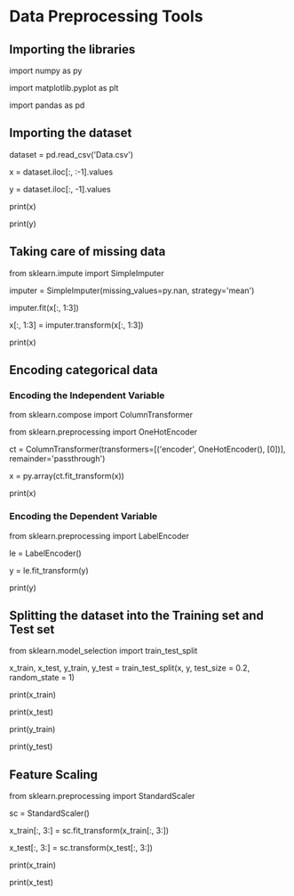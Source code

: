 # Data Preprocessing Tools

## Importing the libraries

import numpy as py

import matplotlib.pyplot as plt

import pandas as pd

## Importing the dataset

dataset = pd.read_csv('Data.csv')

x = dataset.iloc[:, :-1].values

y = dataset.iloc[:, -1].values



print(x)

print(y)

## Taking care of missing data

from sklearn.impute import SimpleImputer

imputer = SimpleImputer(missing_values=py.nan, strategy='mean')

imputer.fit(x[:, 1:3])

x[:, 1:3] = imputer.transform(x[:, 1:3])

print(x)

## Encoding categorical data

### Encoding the Independent Variable

from sklearn.compose import ColumnTransformer

from sklearn.preprocessing import OneHotEncoder

ct = ColumnTransformer(transformers=[('encoder', OneHotEncoder(), [0])], remainder='passthrough')

x = py.array(ct.fit_transform(x))

print(x)

### Encoding the Dependent Variable

from sklearn.preprocessing import LabelEncoder

le = LabelEncoder()

y = le.fit_transform(y)

print(y)

## Splitting the dataset into the Training set and Test set

from sklearn.model_selection import train_test_split

x_train, x_test, y_train, y_test = train_test_split(x, y, test_size = 0.2, random_state = 1)

print(x_train)

print(x_test)


print(y_train)


print(y_test)

## Feature Scaling

from sklearn.preprocessing import StandardScaler

sc = StandardScaler()

x_train[:, 3:] = sc.fit_transform(x_train[:, 3:])

x_test[:, 3:] = sc.transform(x_test[:, 3:])

print(x_train)

print(x_test)
